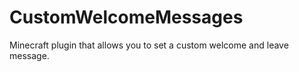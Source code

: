 # CustomWelcomeMessages
Minecraft plugin that allows you to set a custom welcome and leave message.
